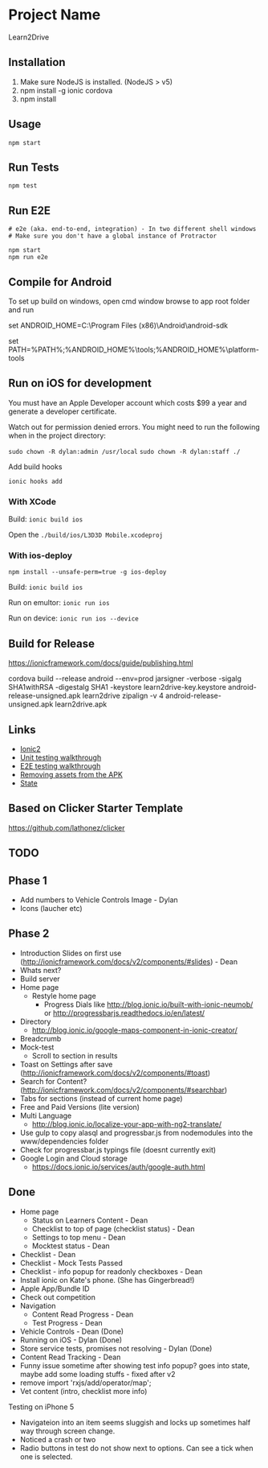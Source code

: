 # Project Name

Learn2Drive

## Installation

1. Make sure NodeJS is installed. (NodeJS > v5)
2. npm install -g ionic cordova
3. npm install

## Usage

```npm start```

## Run Tests

```npm test```

## Run E2E
```
# e2e (aka. end-to-end, integration) - In two different shell windows
# Make sure you don't have a global instance of Protractor

npm start
npm run e2e
```

## Compile for Android

To set up build on windows, open cmd window browse to app root folder and run

set ANDROID_HOME=C:\Program Files (x86)\Android\android-sdk

set PATH=%PATH%;%ANDROID\_HOME%\tools;%ANDROID\_HOME%\platform-tools


## Run on iOS for development

You must have an Apple Developer account which costs $99 a year and generate a developer certificate.

Watch out for permission denied errors. You might need to run the following when in the project directory:
 
 ```sudo chown -R dylan:admin /usr/local```
 ```sudo chown -R dylan:staff ./```

Add build hooks

```ionic hooks add```


### With XCode

Build:
```ionic build ios```

Open the `./build/ios/L3D3D Mobile.xcodeproj`


### With ios-deploy

```npm install --unsafe-perm=true -g ios-deploy```

Build:
```ionic build ios```

Run on emultor:
```ionic run ios```

Run on device:
```ionic run ios --device```

## Build for Release

https://ionicframework.com/docs/guide/publishing.html

cordova build --release android --env=prod
jarsigner -verbose -sigalg SHA1withRSA -digestalg SHA1 -keystore learn2drive-key.keystore android-release-unsigned.apk learn2drive
zipalign -v 4 android-release-unsigned.apk learn2drive.apk


## Links

* [Ionic2](http://ionicframework.com/docs/v2/)
* [Unit testing walkthrough](http://lathonez.com/2016/ionic-2-unit-testing/)
* [E2E testing walkthrough](http://lathonez.com/2016/ionic-2-e2e-testing/)
* [Removing assets from the APK](http://lathonez.com/2016/cordova-remove-assets/)
* [State](https://www.raymondcamden.com/2015/04/20/ionic-adds-a-new-state-feature?utm_content=buffer20073&utm_medium=social&utm_source=twitter.com&utm_campaign=buffer)


## Based on Clicker Starter Template
https://github.com/lathonez/clicker


## TODO

Phase 1
-------
- Add numbers to Vehicle Controls Image - Dylan 
- Icons (laucher etc)



Phase 2
--------
- Introduction Slides on first use (http://ionicframework.com/docs/v2/components/#slides) - Dean
- Whats next?
- Build server
- Home page
    - Restyle home page
        - Progress Dials like http://blog.ionic.io/built-with-ionic-neumob/
            or http://progressbarjs.readthedocs.io/en/latest/
- Directory
    - http://blog.ionic.io/google-maps-component-in-ionic-creator/
- Breadcrumb
- Mock-test
    - Scroll to section in results
- Toast on Settings after save (http://ionicframework.com/docs/v2/components/#toast)
- Search for Content? (http://ionicframework.com/docs/v2/components/#searchbar)
- Tabs for sections (instead of current home page)
- Free and Paid Versions (lite version)
- Multi Language
    - http://blog.ionic.io/localize-your-app-with-ng2-translate/
- Use gulp to copy alasql and progressbar.js from nodemodules into the www/dependencies folder 
- Check for progressbar.js typings file (doesnt currently exit) 
- Google Login and Cloud storage
    - https://docs.ionic.io/services/auth/google-auth.html



Done
-------
- Home page
    - Status on Learners Content - Dean
    - Checklist to top of page (checklist status) - Dean
    - Settings to top menu - Dean
    - Mocktest status - Dean
- Checklist - Dean
- Checklist - Mock Tests Passed
- Checklist - info popup for readonly checkboxes - Dean
- Install ionic on Kate's phone. (She has Gingerbread!)
- Apple App/Bundle ID
- Check out competition
- Navigation 
    - Content Read Progress - Dean 
    - Test Progress - Dean 
- Vehicle Controls - Dean (Done)
- Running on iOS - Dylan (Done)
- Store service tests, promises not resolving - Dylan (Done)
- Content Read Tracking - Dean
- Funny issue sometime after showing test info popup? goes into state, maybe add some loading stuffs - fixed after v2
- remove import 'rxjs/add/operator/map';
- Vet content (intro, checklist more info)

Testing on iPhone 5
- Navigateion into an item seems sluggish and locks up sometimes half way through screen change.
- Noticed a crash or two
- Radio buttons in test do not show next to options. Can see a tick when one is selected.




